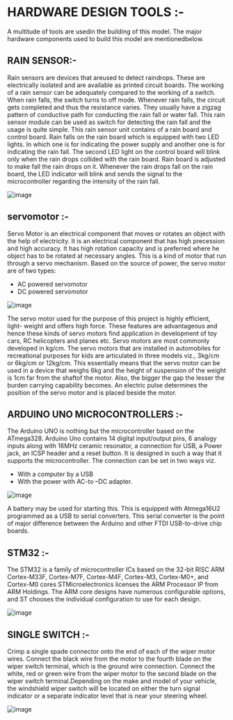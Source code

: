 # HARDWARE DESIGN TOOLS :- 
A multitude of tools are usedin the building of this model. The major hardware components used to build this model are mentionedbelow.

## RAIN SENSOR:- 

Rain sensors are devices that areused to detect raindrops. These are electrically isolated and are available as printed circuit boards. The working of a rain sensor can be adequately compared to the working of a switch. When rain falls, the switch turns to off mode. Whenever rain falls, the circuit gets completed and thus the resistance varies. They usually have a zigzag pattern of conductive path for conducting the rain fall or water fall. This rain sensor module can be used as switch for detecting the rain fall and the usage is quite simple. This rain sensor unit contains of a rain board and control board. Rain falls on the rain board which is equipped with two LED lights. In which one is for indicating the power supply and another one is for indicating the rain fall. The second LED light on the control board will blink only when the rain drops collided with the rain board. Rain board is adjusted to make fall the rain drops on it. Whenever the rain drops fall on the rain board, the LED indicator will blink and sends the signal to the microcontroller regarding the intensity of the rain fall.


![image](https://user-images.githubusercontent.com/101261412/168412290-48ec4be6-cfbb-4102-b163-0584ab0d680f.png)

## servomotor :- 

Servo Motor is an electrical component that moves or rotates an object with the help of electricity. It is an electrical component that has high precession and high accuracy. It has high rotation capacity and is preferred where he object has to be rotated at necessary angles. This is a kind of motor that run through a servo mechanism. Based on the source of power, the servo motor are of two types:

  * AC powered servomotor
  * DC powered servomotor
  
  ![image](https://user-images.githubusercontent.com/101261412/168412341-496dac66-0c8f-4375-bd79-e5b4d88131b5.png)

The servo motor used for the purpose of this project is highly efficient, light- weight and offers high force. These features are advantageous and hence these kinds of servo motors find application in development of toy cars, RC helicopters and planes etc. Servo motors are most commonly developed in kg/cm. The servo motors that are installed in automobiles for recreational purposes for kids are articulated in three models viz., 3kg/cm or 6kg/cm or 12kg/cm. This essentially means that the servo motor can be used in a device that weighs 6kg and the height of suspension of the weight is 1cm far from the shaftof the motor. Also, the bigger the gap the lesser the burden carrying capability becomes. An electric pulse determines the position of the servo motor and is placed beside the motor.


## ARDUINO UNO MICROCONTROLLERS :- 

The Arduino UNO is nothing but the microcontroller based on the ATmega328. Arduino Uno contains 14 digital input/output pins, 6 analogy inputs along with 16MHz ceramic resonator, a connection for USB, a Power jack, an ICSP header and a reset button. It is designed in such a way that it supports the microcontroller. The connection can be set in two ways viz.

* With a computer by a USB
 * With the power with AC-to –DC adapter.

![image](https://user-images.githubusercontent.com/101261412/168412396-c95826d2-ca7e-4c63-9268-5cbb4a78f525.png)

A battery may be used for starting this. This is equipped with Atmega16U2 programmed as a USB to serial converters. This serial converter is the point of major difference between the Arduino and other FTDI USB-to-drive chip boards.

## STM32 :- 
The STM32 is a family of microcontroller ICs based on the 32-bit RISC ARM Cortex-M33F, Cortex-M7F, Cortex-M4F, Cortex-M3, Cortex-M0+, and Cortex-M0 cores STMicroelectronics licenses the ARM Processor IP from ARM Holdings. The ARM core designs have numerous configurable options, and ST chooses the individual configuration to use for each design.

![image](https://user-images.githubusercontent.com/101261412/168412419-e6f73ba8-9dac-4391-a084-3d7db9122ef2.png)

## SINGLE SWITCH :- 

Crimp a single spade connector onto the end of each of the wiper motor wires. Connect the black wire from the motor to the fourth blade on the wiper switch terminal, which is the ground wire connection. Connect the white, red or green wire from the wiper motor to the second blade on the wiper switch terminal.Depending on the make and model of your vehicle, the windshield wiper switch will be located on either the turn signal indicator or a separate indicator level that is near your steering wheel.

![image](https://user-images.githubusercontent.com/101261412/168412445-c38f5aab-aa15-465d-aa73-9e0c78f18ef1.png)



  

